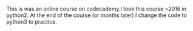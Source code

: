 This is was an online course on codecademy.I took this course ~2016 in python2.
At the end of the course (or months later) I change the code to python3 to practice.
